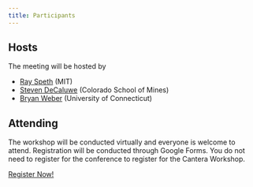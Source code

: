 ```yaml
---
title: Participants
---
```

## Hosts

The meeting will be hosted by

* [Ray Speth](./bios#raymond-speth) (MIT)
* [Steven DeCaluwe](./bios#steven-decaluwe) (Colorado School of Mines)
* [Bryan Weber](./bios#bryan-weber) (University of Connecticut)

## Attending

The workshop will be conducted virtually and everyone is welcome to attend. Registration will be conducted through Google Forms. You do not need to register for the conference to register for the Cantera Workshop.

[Register Now!](https://forms.gle/H5Fip7sHfQeo4vZX7)
